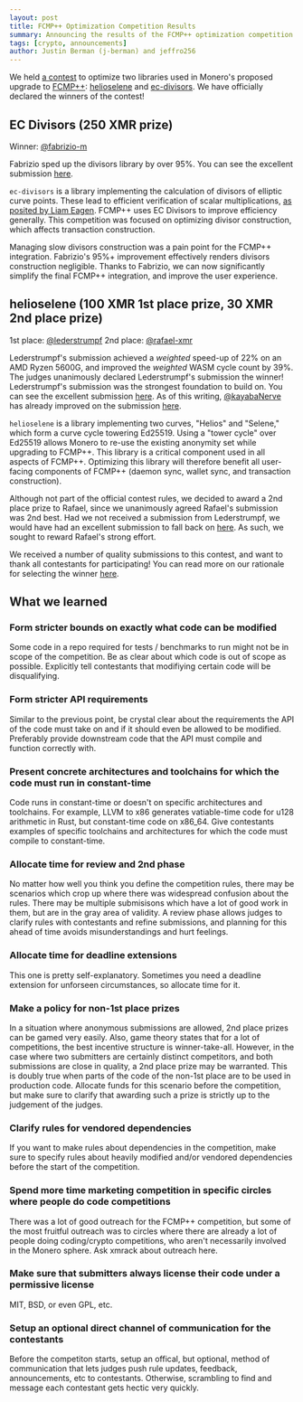```yaml
---
layout: post
title: FCMP++ Optimization Competition Results
summary: Announcing the results of the FCMP++ optimization competition
tags: [crypto, announcements]
author: Justin Berman (j-berman) and jeffro256
---
```


We held [a contest](./2025-04-05-fcmp++-contest.md) to optimize two libraries used in Monero's proposed upgrade to [FCMP++]({{site.baseurl}}/2024/04/27/fcmps.html): [helioselene](https://github.com/kayabaNerve/fcmp-plus-plus/tree/78754718faa21f0a5751fbd30c9495d7f7f5c2b1/crypto/helioselene) and [ec-divisors](https://github.com/kayabaNerve/fcmp-plus-plus/tree/78754718faa21f0a5751fbd30c9495d7f7f5c2b1/crypto/divisors). We have officially declared the winners of the contest!

## EC Divisors (250 XMR prize)

Winner: [@fabrizio-m](https://github.com/fabrizio-m)

Fabrizio sped up the divisors library by over 95%. You can see the excellent submission [here](https://github.com/fabrizio-m/fcmp-competition/pull/1).

`ec-divisors` is a library implementing the calculation of divisors of elliptic curve points. These lead to efficient verification of scalar multiplications, [as posited by Liam Eagen](https://eprint.iacr.org/2022/596). FCMP++ uses EC Divisors to improve efficiency generally. This competition was focused on optimizing divisor construction, which affects transaction construction.

Managing slow divisors construction was a pain point for the FCMP++ integration. Fabrizio's 95%+ improvement effectively renders divisors construction negligible. Thanks to Fabrizio, we can now significantly simplify the final FCMP++ integration, and improve the user experience.

## helioselene (100 XMR 1st place prize, 30 XMR 2nd place prize)

1st place: [@lederstrumpf](https://github.com/Lederstrumpf)
2nd place: [@rafael-xmr](https://github.com/rafael-xmr/)

Lederstrumpf's submission achieved a *weighted* speed-up of 22% on an AMD Ryzen 5600G, and improved the *weighted* WASM cycle count by 39%. The judges unanimously declared Lederstrumpf's submission the winner! Lederstrumpf's submission was the strongest foundation to build on. You can see the excellent submission [here](https://github.com/Lederstrumpf/fcmp-plus-plus-optimization-competition/pull/1). As of this writing, [@kayabaNerve](https://github.com/kayabaNerve) has already improved on the submission [here](https://github.com/kayabaNerve/fcmp-plus-plus/commits/develop/).

`helioselene` is a library implementing two curves, "Helios" and "Selene," which form a curve cycle towering Ed25519. Using a "tower cycle" over Ed25519 allows Monero to re-use the existing anonymity set while upgrading to FCMP++. This library is a critical component used in all aspects of FCMP++. Optimizing this library will therefore benefit all user-facing components of FCMP++ (daemon sync, wallet sync, and transaction construction).

Although not part of the official contest rules, we decided to award a 2nd place prize to Rafael, since we unanimously agreed Rafael's submission was 2nd best. Had we not received a submission from Lederstrumpf, we would have had an excellent submission to fall back on [here](https://github.com/rafael-xmr/fcmp-plus-plus-optimization-competition-private/pull/5). As such, we sought to reward Rafael's strong effort.

We received a number of quality submissions to this contest, and want to thank all contestants for participating! You can read more on our rationale for selecting the winner [here](https://github.com/j-berman/fcmp-plus-plus-optimization-competition/blob/main/docs/helioselene-decision.pdf).

## What we learned

### Form stricter bounds on exactly what code can be modified

Some code in a repo required for tests / benchmarks to run might not be in scope of the competition. Be as clear about which code is out of scope as possible. Explicitly tell contestants that modifiying certain code will be disqualifying.

### Form stricter API requirements

Similar to the previous point, be crystal clear about the requirements the API of the code must take on and if it should even be allowed to be modified. Preferably provide downstream code that the API must compile and function correctly with.

### Present concrete architectures and toolchains for which the code must run in constant-time

Code runs in constant-time or doesn't on specific architectures and toolchains. For example, LLVM to x86 generates vatiable-time code for u128 arithmetic in Rust, but constant-time code on x86_64. Give contestants examples of specific toolchains and architectures for which the code must compile to constant-time.

### Allocate time for review and 2nd phase

No matter how well you think you define the competition rules, there may be scenarios which crop up where there was widespread confusion about the rules. There may be multiple submisisons which have a lot of good work in them, but are in the gray area of validity. A review phase allows judges to clarify rules with contestants and refine submissions, and planning for this ahead of time avoids misunderstandings and hurt feelings.

### Allocate time for deadline extensions

This one is pretty self-explanatory. Sometimes you need a deadline extension for unforseen circumstances, so allocate time for it.

### Make a policy for non-1st place prizes

In a situation where anonymous submissions are allowed, 2nd place prizes can be gamed very easily. Also, game theory states that for a lot of competitions, the best incentive structure is winner-take-all. However, in the case where two submitters are certainly distinct competitors, and both submissions are close in quality, a 2nd place prize may be warranted. This is doubly true when parts of the code of the non-1st place are to be used in production code. Allocate funds for this scenario before the competition, but make sure to clarify that awarding such a prize is strictly up to the judgement of the judges.

### Clarify rules for vendored dependencies

If you want to make rules about dependencies in the competition, make sure to specify rules about heavily modified and/or vendored dependencies before the start of the competition.

### Spend more time marketing competition in specific circles where people do code competitions

There was a lot of good outreach for the FCMP++ competition, but some of the most fruitful outreach was to circles where there are already a lot of people doing coding/crypto competitions, who aren't necessarily involved in the Monero sphere. Ask xmrack about outreach here.

### Make sure that submitters always license their code under a permissive license

MIT, BSD, or even GPL, etc.

### Setup an optional direct channel of communication for the contestants

Before the competiton starts, setup an offical, but optional, method of communication that lets judges push rule updates, feedback, announcements, etc to contestants. Otherwise, scrambling to find and message each contestant gets hectic very quickly.

